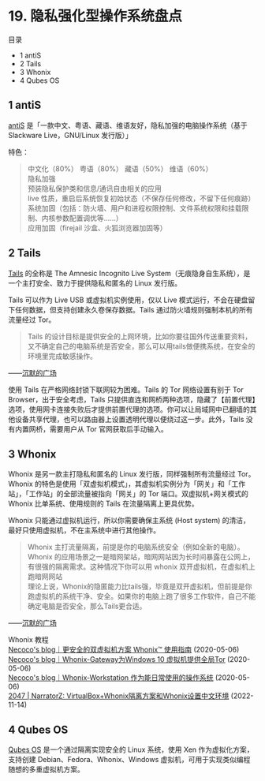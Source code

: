 # 19. 隐私强化型操作系统盘点

目录  
- 1 antiS
- 2 Tails
- 3 Whonix
- 4 Qubes OS


## 1 antiS

[antiS](https://github.com/mdrights/LiveSlak) 是「一款中文、粤语、藏语、维语友好，隐私加强的电脑操作系统（基于 Slackware Live，GNU/Linux 发行版）」

特色：
> 中文化（80%） 粤语（80%） 藏语（50%） 维语（60%）  
> 隐私加强  
        预装隐私保护类和信息/通讯自由相关的应用  
        live 性质，重启后系统恢复初始状态（不保存任何修改，不留下任何痕跡）  
        系统加固（包括：防火墙、用户和进程权限控制、文件系统权限和挂载限制、内核参数配置调优等……）  
        应用加固（firejail 沙盒、火狐浏览器加固等）  

## 2 Tails

[Tails](https://tails.boum.org/) 的全称是 The Amnesic Incognito Live System（无痕隐身自生系统），是一个主打安全、致力于提供隐私和匿名的 Linux 发行版。

Tails 可以作为 Live USB 或虚拟机实例使用，仅以 Live 模式运行，不会在硬盘留下任何数据，但支持创建永久卷保存数据。Tails 通过防火墙规则强制本机的所有流量经过 Tor。

> Tails 的设计目标是提供安全的上网环境，比如你要往国外传送重要资料，又不确定自己的电脑系统是否安全，那么可以用tails做便携系统，在安全的环境里完成敏感操作。

——[沉默的广场](https://2047.one/p/191604)

使用 Tails 在严格网络封锁下联网较为困难。Tails 的 Tor 网络设置有别于 Tor Browser，出于安全考虑，Tails 只提供直连和网桥两种选项，隐藏了【前置代理】选项，使用网卡连接失败后才提供前置代理的选项。你可以让局域网中已翻墙的其他设备共享代理，也可以路由器上设置透明代理以便绕过这一步。此外，Tails 没有内置网桥，需要用户从 Tor 官网获取后手动输入。


## 3 Whonix

Whonix 是另一款主打隐私和匿名的 Linux 发行版，同样强制所有流量经过 Tor。Whonix 的特色是使用「双虚拟机模式」，其虚拟机实例分为「网关」和「工作站」，「工作站」的全部流量被指向「网关」的 Tor 端口。双虚拟机+网关模式的 Whonix 比单系统、使用规则的 Tails 在流量隔离上更具优势。

Whonix 只能通过虚拟机运行，所以你需要确保主系统 (Host system) 的清洁，最好只使用虚拟机，不在主系统中进行其他操作。

> Whonix 主打流量隔离，前提是你的电脑系统安全（例如全新的电脑）。Whonix 的应用场景之一是暗网架站，暗网网站因为长时间暴露在公网上，有很强的隔离需求。这种情况下你可以用 whonix 双开虚拟机，在虚拟机上跑暗网网站  
理论上说，Whonix的隐匿能力比tails强，毕竟是双开虚拟机，但前提是你跑虚拟机的系统干净、安全。如果你的电脑上跑了很多工作软件，自己不能确定电脑是否安全，那么Tails更合适。

——[沉默的广场](https://2047.one/p/191604)

Whonix 教程  
[Necoco's blog｜更安全的双虚拟机方案 Whonix™ 使用指南](https://necocoo.blogspot.com/2020/05/whonix-1.html) (2020-05-06)  
[Necoco's blog｜Whonix-Gateway为Windows 10 虚拟机提供全局Tor](https://necocoo.blogspot.com/2020/05/whonix-windows-10.html) (2020-05-06)  
[Necoco's blog｜Whonix-Workstation 作为能日常使用的操作系统](https://necocoo.blogspot.com/2020/05/whonix-workstation.html) (2020-05-06)  
[2047 | NarratorZ: VirtualBox+Whonix隔离方案和Whonix设置中文环境](https://2047.one/t/20005) (2022-11-14)  


## 4 Qubes OS

[Qubes OS](https://www.qubes-os.org/) 是一个通过隔离实现安全的 Linux 系统，使用 Xen 作为虚拟化方案，支持创建 Debian、Fedora、Whonix、Windows 虚拟机，可用于实现类似编程随想的多重虚拟机方案。

